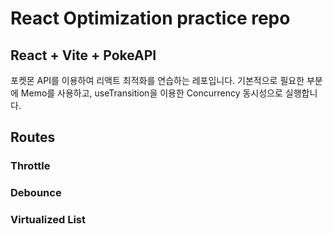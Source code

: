 # React Optimization practice repo

## React + Vite + PokeAPI

포켓몬 API를 이용하여 리액트 최적화를 연습하는 레포입니다.
기본적으로 필요한 부분에 Memo를 사용하고, useTransition을 이용한 Concurrency 동시성으로 실행합니다.

## Routes

### Throttle

### Debounce

### Virtualized List
